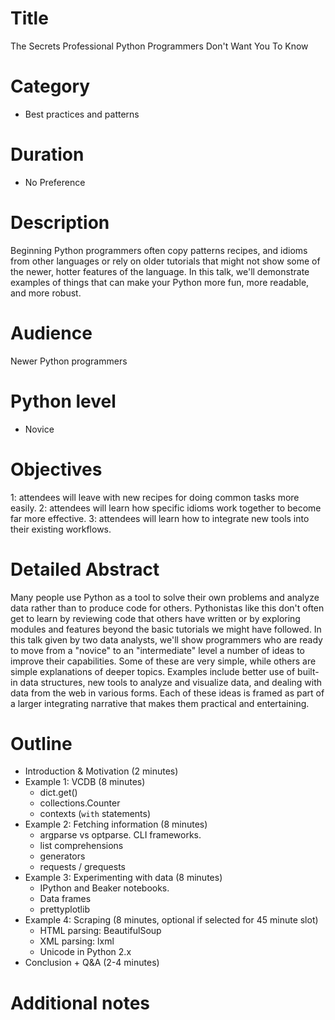 # Title
The Secrets Professional Python Programmers Don't Want You To Know

# Category

- Best practices and patterns

# Duration

- No Preference

# Description

Beginning Python programmers often copy patterns recipes, and idioms from other
languages or rely on older tutorials that might not show some of the newer,
hotter features of the language. In this talk, we'll demonstrate examples of
things that can make your Python more fun, more readable, and more robust.

# Audience
Newer Python programmers

# Python level

- Novice

# Objectives
1: attendees will leave with new recipes for doing common tasks more easily.
2: attendees will learn how specific idioms work together to become far more effective.
3: attendees will learn how to integrate new tools into their existing workflows.

# Detailed Abstract

Many people use Python as a tool to solve their own problems and analyze data rather than
to produce code for others. Pythonistas like this don't often get to learn by reviewing code that
others have written or by exploring modules and features beyond the basic tutorials
we might have followed. In this talk given by two data analysts, we'll show
programmers who are ready to move from a "novice" to an "intermediate" level a
number of ideas to improve their capabilities. Some of these are very simple,
while others are simple explanations of deeper topics. Examples include better
use of built-in data structures, new tools to analyze and visualize data, and
dealing with data from the web in various forms. Each of these ideas is framed
as part of a larger integrating narrative that makes them practical and
entertaining.

# Outline

- Introduction & Motivation (2 minutes)
- Example 1: VCDB (8 minutes)
  - dict.get()
  - collections.Counter
  - contexts (`with` statements)
- Example 2: Fetching information (8 minutes)
  - argparse vs optparse. CLI frameworks.
  - list comprehensions
  - generators
  - requests / grequests
- Example 3: Experimenting with data (8 minutes)
  - IPython and Beaker notebooks.
  - Data frames
  - prettyplotlib
- Example 4: Scraping (8 minutes, optional if selected for 45 minute slot)
  - HTML parsing: BeautifulSoup
  - XML parsing: lxml
  - Unicode in Python 2.x
- Conclusion + Q&A (2-4 minutes)

# Additional notes
